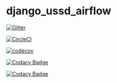 # django_ussd_airflow

[![Gitter](https://badges.gitter.im/mwaaas/ussd_airflow.svg)](https://gitter.im/mwaaas/django_ussd_airflow?utm_source=badge&utm_medium=badge&utm_campaign=pr-badge&utm_content=badge)

[![CircleCI](https://circleci.com/gh/mwaaas/ussd_airflow.svg?style=svg)](https://circleci.com/gh/mwaaas/ussd_airflow)

[![codecov](https://codecov.io/gh/mwaaas/django_ussd_airflow/branch/master/graph/badge.svg)](https://codecov.io/gh/mwaaas/ussd_airflow)

[![Codacy Badge](https://api.codacy.com/project/badge/Grade/231ad345da874835a7c3d8e2bb401864)](https://www.codacy.com/app/francismwangi152/ussd_airflow?utm_source=github.com&amp;utm_medium=referral&amp;utm_content=mwaaas/ussd_airflow&amp;utm_campaign=Badge_Grade)

[![Codacy Badge](https://api.codacy.com/project/badge/Coverage/231ad345da874835a7c3d8e2bb401864)](https://www.codacy.com/app/francismwangi152/ussd_airflow?utm_source=github.com&utm_medium=referral&utm_content=mwaaas/ussd_airflow&utm_campaign=Badge_Coverage)
